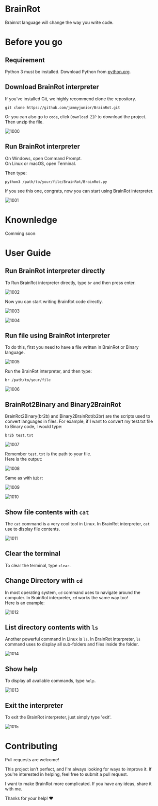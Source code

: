 # BrainRot
Brainrot language will change the way you write code.



# Before you go
## Requirement
Python 3 must be installed. Download Python from [python.org](https://python.org).

## Download BrainRot interpreter
If you've installed Git, we highly recommend clone the repository.
```
git clone https://github.com/jammyjunior/BrainRot.git
```
Or you can also go to `code`, click `Download ZIP` to download the project. Then unzip the file.

![1000](.README/1000.png)

## Run BrainRot interpreter
On Windows, open Command Prompt.    <br/>
On Linux or macOS, open Terminal.

Then type:
```
python3 /path/to/your/file/BrainRot/BrainRot.py
```
If you see this one, congrats, now you can start using BrainRot interpreter.

![1001](.README/1001.png)

# Knownledge
Comming soon

# User Guide

## Run BrainRot interpreter directly
To Run BrainRot interpreter directly, type `br` and then press enter.

![1002](.README/1002.png)

Now you can start writing BrainRot code directly.

![1003](.README/1003.png)

![1004](.README/1004.png)

## Run file using BrainRot interpreter
To do this, first you need to have a file written in BrainRot or Binary language.

![1005](.README/1005.png)

Run the BrainRot interpreter, and then type:
```
br /path/to/your/file
```
![1006](.README/1006.png)

## BrainRot2Binary and Binary2BrainRot
BrainRot2Binary(br2b) and Binary2BrainRot(b2br) are the scripts used to convert languages in files. For example, if I want to convert my test.txt file to Binary code, I would type:
```
br2b test.txt
```

![1007](.README/1007.png)

Remember `test.txt` is the path to your file.<br/>
Here is the output:

![1008](.README/1008.png)

Same as with `b2br`:

![1009](.README/1009.png)

![1010](.README/1010.png)

## Show file contents with `cat`
The `cat` command  is a very cool tool in Linux. In BrainRot interpreter, `cat` use to display file contents.

![1011](.README/1011.png)

## Clear the terminal
To clear the terminal, type `clear`.

## Change Directory with `cd`
In most operating system, `cd` command uses to navigate around the computer. In BrainRot interpreter, `cd` works the same way too! <br/>
Here is an example:

![1012](.README/1012.png)

## List directory contents with `ls`
Another powerful command in Linux is `ls`. In BrainRot interpreter, `ls` command uses to display all sub-folders and files inside the folder.

![1014](.README/1014.png)

## Show help
To display all available commands, type `help`.

![1013](.README/1013.png)

## Exit the interpreter
To exit the BrainRot interpreter, just simply type 'exit'.

![1015](.README/1015.png)

# Contributing
Pull requests are welcome!

This project isn't perfect, and I'm always looking for ways to improve it. If you're interested in helping, feel free to submit a pull request.

I want to make BrainRot more complicated. If you have any ideas, share it with me.

Thanks for your help! ❤️